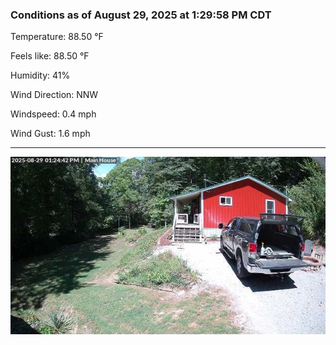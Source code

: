 ### Conditions as of August 29, 2025 at 1:29:58 PM CDT 

Temperature: 88.50 &deg;F

Feels like: 88.50 &deg;F

Humidity: 41%

Wind Direction: NNW

Windspeed: 0.4 mph

Wind Gust: 1.6 mph

---

<img src="./images/latest.jpeg"/>

